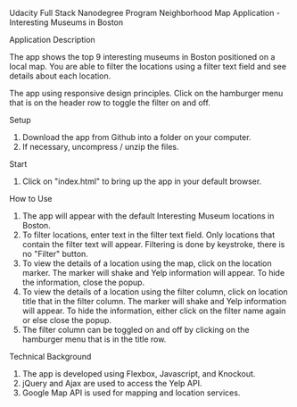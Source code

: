 Udacity Full Stack Nanodegree Program
Neighborhood Map Application - Interesting Museums in Boston

Application Description

The app shows the top 9 interesting museums in Boston positioned on a local map. You are able to filter the locations using a filter text field and see details about each location.

The app using responsive design principles. Click on the hamburger menu that is on the header row to toggle the filter on and off.


Setup

1. Download the app from Github into a folder on your computer.
2. If necessary, uncompress / unzip the files.


Start

1. Click on "index.html" to bring up the app in your default browser.


How to Use

1. The app will appear with the default Interesting Museum locations in Boston.
2. To filter locations, enter text in the filter text field. Only locations that contain the filter text will appear. Filtering is done by keystroke, there is no "Filter" button.
3. To view the details of a location using the map, click on the location marker. The marker will shake and Yelp information will appear. To hide the information, close the popup.
4. To view the details of a location using the filter column, click on location title that in the filter column. The marker will shake and Yelp information will appear. To hide the information, either click on the filter name again or else close the popup.
5. The filter column can be toggled on and off by clicking on the hamburger menu that is in the title row.


Technical Background

1. The app is developed using Flexbox, Javascript, and Knockout.
2. jQuery and Ajax are used to access the Yelp API.
3. Google Map API is used for mapping and location services.

